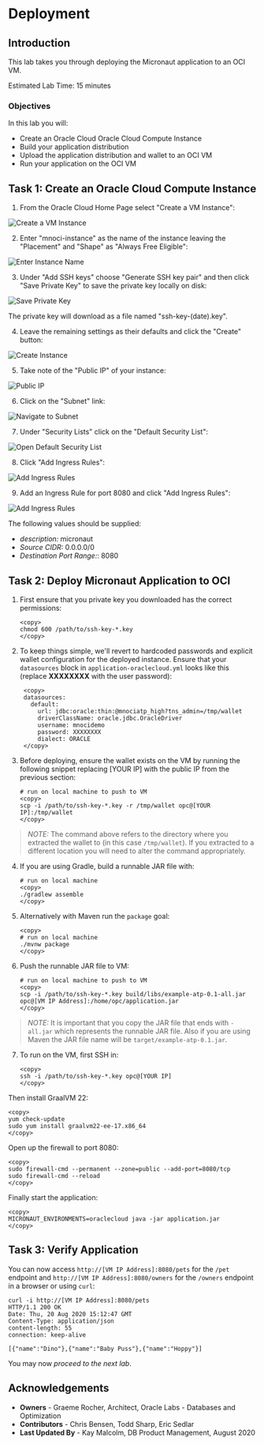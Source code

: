 # Deployment

## Introduction

This lab takes you through deploying the Micronaut application to an OCI VM.

Estimated Lab Time: 15 minutes

### Objectives

In this lab you will:

* Create an Oracle Cloud Oracle Cloud Compute Instance
* Build your application distribution
* Upload the application distribution and wallet to an OCI VM
* Run your application on the OCI VM

## Task 1: Create an Oracle Cloud Compute Instance

1. From the Oracle Cloud Home Page select "Create a VM Instance":

![Create a VM Instance](images/deploy1.png)

2. Enter "mnoci-instance" as the name of the instance leaving the "Placement" and "Shape" as "Always Free Eligible":

![Enter Instance Name](images/deploy2.png)

3. Under "Add SSH keys" choose "Generate SSH key pair" and then click "Save Private Key" to save the private key locally on disk:

![Save Private Key](images/deploy3.png)

The private key will download as a file named "ssh-key-(date).key".

4. Leave the remaining settings as their defaults and click the "Create" button:

![Create Instance](images/deploy4.png)

5. Take note of the "Public IP" of your instance:

![Public IP](images/deploy5.png)

6. Click on the "Subnet" link:

![Navigate to Subnet](images/deploy6.png)

7. Under "Security Lists" click on the "Default Security List":

![Open Default Security List](images/deploy7.png)

8. Click "Add Ingress Rules":

![Add Ingress Rules](images/deploy8.png)

9. Add an Ingress Rule for port 8080 and click "Add Ingress Rules":

![Add Ingress Rules](images/deploy9.png)

The following values should be supplied:

* *description:*  micronaut
* *Source CIDR:* 0.0.0.0/0
* *Destination Port Range:*: 8080

## Task 2:  Deploy Micronaut Application to OCI

1. First ensure that you private key you downloaded has the correct permissions:

    ```
    <copy>
    chmod 600 /path/to/ssh-key-*.key
    </copy>
    ```

2. To keep things simple, we'll revert to hardcoded passwords and explicit wallet configuration for the deployed instance. Ensure that your `datasources` block in `application-oraclecloud.yml` looks like this (replace __XXXXXXXX__ with the user password):

        <copy>
        datasources:
          default:
            url: jdbc:oracle:thin:@mnociatp_high?tns_admin=/tmp/wallet
            driverClassName: oracle.jdbc.OracleDriver
            username: mnocidemo
            password: XXXXXXXX
            dialect: ORACLE
        </copy>

3. Before deploying, ensure the wallet exists on the VM by running the following snippet replacing [YOUR IP] with the public IP from the previous section:

    ```
    # run on local machine to push to VM
    <copy>
    scp -i /path/to/ssh-key-*.key -r /tmp/wallet opc@[YOUR IP]:/tmp/wallet
    </copy>
    ```

> *NOTE:* The command above refers to the directory where you extracted the wallet to (in this case `/tmp/wallet`). If you extracted to a different location you will need to alter the command appropriately.

4. If you are using Gradle, build a runnable JAR file with:

    ```
    # run on local machine
    <copy>
    ./gradlew assemble
    </copy>
    ```

5. Alternatively with Maven run the `package` goal:

    ```
    <copy>
    # run on local machine
    ./mvnw package
    </copy>
    ```

6. Push the runnable JAR file to VM:

    ```
    # run on local machine to push to VM
    <copy>
    scp -i /path/to/ssh-key-*.key build/libs/example-atp-0.1-all.jar opc@[VM IP Address]:/home/opc/application.jar
    </copy>
    ```

> *NOTE:* It is important that you copy the JAR file that ends with `-all.jar` which represents the runnable JAR file. Also if you are using Maven the JAR file name will be `target/example-atp-0.1.jar`.

7. To run on the VM, first SSH in:

    ```
    <copy>
    ssh -i /path/to/ssh-key-*.key opc@[YOUR IP]
    </copy>
    ```

Then install GraalVM 22:

    <copy>
    yum check-update
    sudo yum install graalvm22-ee-17.x86_64
    </copy>

Open up the firewall to port 8080:

    <copy>
    sudo firewall-cmd --permanent --zone=public --add-port=8080/tcp
    sudo firewall-cmd --reload
    </copy>

Finally start the application:

    <copy>
    MICRONAUT_ENVIRONMENTS=oraclecloud java -jar application.jar
    </copy>

## Task 3:  Verify Application

You can now access `http://[VM IP Address]:8080/pets` for the `/pet` endpoint and `http://[VM IP Address]:8080/owners` for the `/owners` endpoint in a browser or using `curl`:

    curl -i http://[VM IP Address]:8080/pets
    HTTP/1.1 200 OK
    Date: Thu, 20 Aug 2020 15:12:47 GMT
    Content-Type: application/json
    content-length: 55
    connection: keep-alive

    [{"name":"Dino"},{"name":"Baby Puss"},{"name":"Hoppy"}]

You may now *proceed to the next lab*.

## Acknowledgements
- **Owners** - Graeme Rocher, Architect, Oracle Labs - Databases and Optimization
- **Contributors** - Chris Bensen, Todd Sharp, Eric Sedlar
- **Last Updated By** - Kay Malcolm, DB Product Management, August 2020
